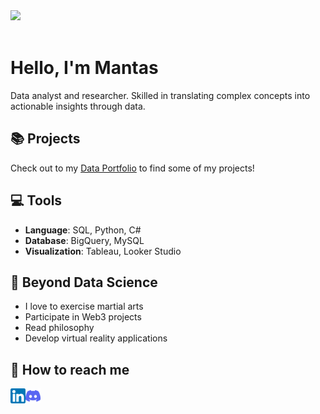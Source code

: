 <img src="https://github.com/Anmol-Baranwal/Cool-GIFs-For-GitHub/assets/74038190/80728820-e06b-4f96-9c9e-9df46f0cc0a5" width="600">
<br><br>

# Hello, I'm Mantas

Data analyst and researcher. Skilled in translating complex concepts into actionable insights through data.  

## 📚 Projects

Check out to my [Data Portfolio](https://github.com/MantasTech/Data-Portfolio/blob/main/README.md) to find some of my projects!
## 💻 Tools

- **Language**: SQL, Python, C#
- **Database**: BigQuery, MySQL
- **Visualization**: Tableau, Looker Studio

## 🌄 Beyond Data Science

-  I love to exercise martial arts
-  Participate in Web3 projects
-  Read philosophy
-  Develop virtual reality applications

## 🏴 How to reach me

<a href="https://www.linkedin.com/in/mantastech/"><img align="left" src="https://github.com/MantasTech/MantasTech/blob/main/images/linkedin.png" alt="icon | LinkedIn" width="24px"/></a>
<a href="https://discordapp.com/users/417571381601894400"><img align="left" src="https://github.com/MantasTech/MantasTech/blob/main/images/discord.png" alt="icon | Discord" width="24px"/></a>


